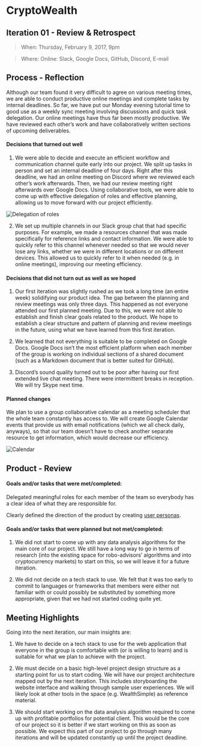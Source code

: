# CryptoWealth

## Iteration 01 - Review & Retrospect

> When: Thursday, February 9, 2017, 9pm
 
> Where: Online: Slack, Google Docs, GitHub, Discord, E-mail

## Process - Reflection

Although our team found it very difficult to agree on various meeting times, we are able to conduct productive online meetings and complete tasks by internal deadlines. So far, we have put our Monday evening tutorial time to good use as a weekly sync meeting involving discussions and quick task delegation. Our online meetings have thus far been mostly productive. We have reviewed each other’s work and have collaboratively written sections of upcoming deliverables.

#### Decisions that turned out well


1. We were able to decide and execute an efficient workflow and communication channel quite early into our project. We split up tasks in person and set an internal deadline of four days. Right after this deadline, we had an online meeting on Discord where we reviewed each other’s work afterwards. Then, we had our review meeting right afterwards over Google Docs. Using collaborative tools, we were able to come up with effective delegation of roles and effective planning, allowing us to move forward with our project efficiently.

![Delegation of roles](https://puu.sh/tWfgL/5fef0529fe.png)

2. We set up multiple channels in our Slack group chat that had specific purposes. For example, we made a resources channel that was made specifically for reference links and contact information. We were able to quickly refer to this channel whenever needed so that we would never lose any links, whether we were in different locations or on different devices. This allowed us to quickly refer to it when needed (e.g. in online meetings), improving our meeting efficiency.

#### Decisions that did not turn out as well as we hoped


1. Our first iteration was slightly rushed as we took a long time (an entire week) solidifying our product idea. The gap between the planning and review meetings was only three days. This happened as not everyone attended our first planned meeting. Due to this, we were not able to establish and finish clear goals related to the product. We hope to establish a clear structure and pattern of planning and review meetings in the future, using what we have learned from this first iteration.

2. We learned that not everything is suitable to be completed on Google Docs.  Google Docs isn’t the most efficient platform when each member of the group is working on individual sections of a shared document (such as a Markdown document that is better suited for GitHub).

3. Discord’s sound quality turned out to be poor after having our first extended live chat meeting. There were intermittent breaks in reception. We will try Skype next time.


#### Planned changes


We plan to use a group collaborative calendar as a meeting scheduler that the whole team constantly has access to. We will create Google Calendar events that provide us with email notifications (which we all check daily, anyways), so that our team doesn’t have to check another separate resource to get information, which would decrease our efficiency.

![Calendar](https://puu.sh/tWg9v/be340b157f.png)

## Product - Review

#### Goals and/or tasks that were met/completed:


Delegated meaningful roles for each member of the team so everybody has a clear idea of what they are responsible for.

Clearly defined the direction of the product by creating [user personas](https://app.xtensio.com/folio/i9ssxw11).

#### Goals and/or tasks that were planned but not met/completed:


1. We did not start to come up with any data analysis algorithms for the main core of our project. We still have a long way to go in terms of research (into the existing space for robo-advisors’ algorithms and into cryptocurrency markets) to start on this, so we will leave it for a future iteration.

2.   We did not decide on a tech stack to use. We felt that it was too early to commit to languages or frameworks that members were either not familiar with or could possibly be substituted by something more appropriate, given that we had not started coding quite yet.


## Meeting Highlights

Going into the next iteration, our main insights are:

1. We have to decide on a tech stack to use for the web application that everyone in the group is comfortable with (or is willing to learn) and is suitable for what we plan to achieve with the project.

2. We must decide on a basic high-level project design structure as a starting point for us to start coding.  We will have our project architecture mapped out by the next iteration.  This includes storyboarding the website interface and walking through sample user experiences. We will likely look at other tools in the space (e.g. WealthSimple) as reference material.

3. We should start working on the data analysis algorithm required to come up with profitable portfolios for potential client. This would be the core of our project so it is better if we start working on this as soon as possible. We expect this part of our project to go through many iterations and will be updated constantly up until the project deadline.



